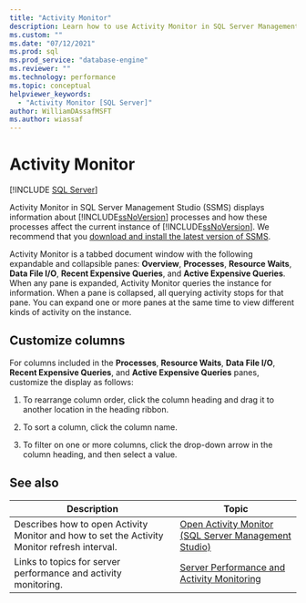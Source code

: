 ```yaml
---
title: "Activity Monitor"
description: Learn how to use Activity Monitor in SQL Server Management Studio to display information about SQL Server processes and how these processes affect the current instance of SQL Server.
ms.custom: ""
ms.date: "07/12/2021"
ms.prod: sql
ms.prod_service: "database-engine"
ms.reviewer: ""
ms.technology: performance
ms.topic: conceptual
helpviewer_keywords: 
  - "Activity Monitor [SQL Server]"
author: WilliamDAssafMSFT
ms.author: wiassaf
---
```

# Activity Monitor
[!INCLUDE [SQL Server](../../includes/applies-to-version/sql-windows-only.md)]

Activity Monitor in SQL Server Management Studio (SSMS) displays information about [!INCLUDE[ssNoVersion](../../includes/ssnoversion-md.md)] processes and how these processes affect the current instance of [!INCLUDE[ssNoVersion](../../includes/ssnoversion-md.md)]. We recommend that you [download and install the latest version of SSMS](../../ssms/download-sql-server-management-studio-ssms.md).
  
Activity Monitor is a tabbed document window with the following expandable and collapsible panes: **Overview**, **Processes**, **Resource Waits**, **Data File I/O**, **Recent Expensive Queries**, and **Active Expensive Queries**. When any pane is expanded, Activity Monitor queries the instance for information. When a pane is collapsed, all querying activity stops for that pane. You can  expand one or more panes at the same time to view different kinds of activity on the instance.  
 
## Customize columns 
For columns included in the **Processes**, **Resource Waits**, **Data File I/O**, **Recent Expensive Queries**, and **Active Expensive Queries** panes, customize the display as follows:  
  
1.  To rearrange column order, click the column heading and drag it to another location in the heading ribbon.  
  
2.  To sort a column, click the column name.  
  
3.  To filter on one or more columns, click the drop-down arrow in the column heading, and then select a value.  

## See also
   
|Description|Topic|  
|-|-|  
|Describes how to open Activity Monitor and how to set the Activity Monitor refresh interval.|[Open Activity Monitor &#40;SQL Server Management Studio&#41;](../../relational-databases/performance-monitor/open-activity-monitor-sql-server-management-studio.md)|  
|Links to topics for server performance and activity monitoring.|[Server Performance and Activity Monitoring](../../relational-databases/performance/server-performance-and-activity-monitoring.md)|  
  
  
